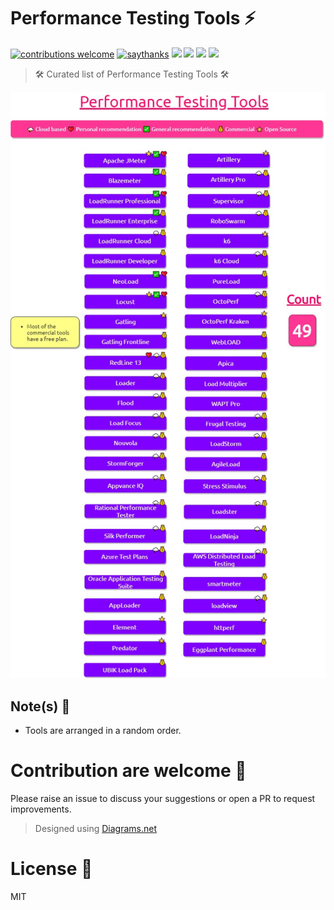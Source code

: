 # Performance Testing Tools ⚡
[![contributions welcome](https://img.shields.io/badge/contributions-welcome-1EAEDB)]()
[![saythanks](https://img.shields.io/badge/say-thanks-1EAEDB.svg)](https://saythanks.io/to/catch.nkn%40gmail.com)
[![](https://img.shields.io/badge/license-MIT-0a0a0a.svg?style=flat&colorA=1EAEDB)](https://qainsights.com)
[![](https://img.shields.io/badge/%E2%9D%A4-QAInsights-0a0a0a.svg?style=flat&colorA=1EAEDB)](https://qainsights.com)
[![](https://img.shields.io/badge/%E2%9D%A4-YouTube%20Channel-0a0a0a.svg?style=flat&colorA=1EAEDB)](https://www.youtube.com/user/QAInsights?sub_confirmation=1)
[![](https://img.shields.io/badge/donate-paypal-1EAEDB)](https://www.paypal.com/paypalme/NAVEENKUMARN)

> 🛠 Curated list of Performance Testing Tools 🛠

![Performance Testing Tools](./assets/PerformanceTestingTools.jpg)


## Note(s) 📌

- Tools are arranged in a random order.

# Contribution are welcome 💜

Please raise an issue to discuss your suggestions or open a PR to request improvements.

> Designed using [Diagrams.net](https://github.com/jgraph/drawio)

# License 📜

MIT
